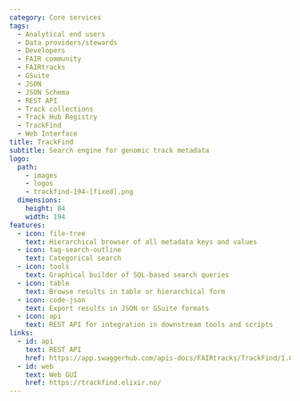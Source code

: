 ```yaml
---
category: Core services
tags:
  - Analytical end users
  - Data providers/stewards
  - Developers
  - FAIR community
  - FAIRtracks
  - GSuite
  - JSON
  - JSON Schema
  - REST API
  - Track collections
  - Track Hub Registry
  - TrackFind
  - Web Interface
title: TrackFind
subtitle: Search engine for genomic track metadata
logo:
  path:
    - images
    - logos
    - trackfind-194-[fixed].png
  dimensions:
    height: 84
    width: 194
features:
  - icon: file-tree
    text: Hierarchical browser of all metadata keys and values
  - icon: tag-search-outline
    text: Categorical search
  - icon: tools
    text: Graphical builder of SQL-based search queries
  - icon: table
    text: Browse results in table or hierarchical form
  - icon: code-json
    text: Export results in JSON or GSuite formats
  - icon: api
    text: REST API for integration in downstream tools and scripts
links:
  - id: api
    text: REST API
    href: https://app.swaggerhub.com/apis-docs/FAIRtracks/TrackFind/1.0.0
  - id: web
    text: Web GUI
    href: https://trackfind.elixir.no/
---
```

